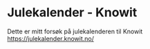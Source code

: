 # Julekalender - Knowit 

Dette er mitt forsøk på julekalenderen til Knowit
https://julekalender.knowit.no/
